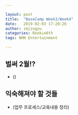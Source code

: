 ```yaml
---

layout: post
title:  "BaseCamp Week3/Week4"
date:   2019-02-03 17:20:26
author: imjingyu
categories: Rookie6th
tags: NHN Entertainment

---
```


## 벌써 2월!?
* ()

## 익숙해져야 할 것들
* (업무 프로세스/교육내용 정리)
